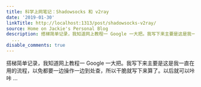 ```yaml
---
title: 科学上网笔记：Shadowsocks 和 v2ray
date: '2019-01-30'
linkTitle: http://localhost:1313/post/shadowsocks-v2ray/
source: Home on Jackie's Personal Blog
description: 搭梯简单记录，我知道网上教程一 Google 一大把。我写下来主要是这是我一直在用的流程，以免都要一边操作一边到处查，所以干脆就写下来算了。以后就可以咔咔
  ...
disable_comments: true
---
```

搭梯简单记录，我知道网上教程一 Google 一大把。我写下来主要是这是我一直在用的流程，以免都要一边操作一边到处查，所以干脆就写下来算了。以后就可以咔咔 ...